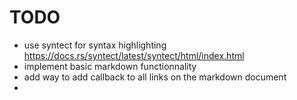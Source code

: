 # TODO
- use syntect for syntax highlighting
    https://docs.rs/syntect/latest/syntect/html/index.html
- implement basic markdown functionnality
- add way to add callback to all links on the markdown document
- 
